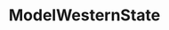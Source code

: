 ---
title: ModelWesternState
crosslinks:
- ModelUSGov
- ModelUSMeta
- ModelMidwesternState
- ModelSeattlePI
- SupCourtWesternState
- modelSupCourt
- ModelUSHouse
- mprogressivegreens
---